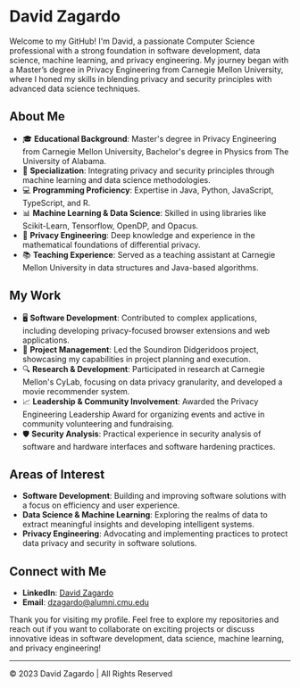 # David Zagardo

Welcome to my GitHub! I'm David, a passionate Computer Science professional with a strong foundation in software development, data science, machine learning, and privacy engineering. My journey began with a Master’s degree in Privacy Engineering from Carnegie Mellon University, where I honed my skills in blending privacy and security principles with advanced data science techniques.

## About Me

- 🎓 **Educational Background**: Master's degree in Privacy Engineering from Carnegie Mellon University, Bachelor's degree in Physics from The University of Alabama.
- 🌟 **Specialization**: Integrating privacy and security principles through machine learning and data science methodologies.
- 💻 **Programming Proficiency**: Expertise in Java, Python, JavaScript, TypeScript, and R.
- 📊 **Machine Learning & Data Science**: Skilled in using libraries like Scikit-Learn, Tensorflow, OpenDP, and Opacus.
- 🔐 **Privacy Engineering**: Deep knowledge and experience in the mathematical foundations of differential privacy.
- 📚 **Teaching Experience**: Served as a teaching assistant at Carnegie Mellon University in data structures and Java-based algorithms.

## My Work

- 🖥️ **Software Development**: Contributed to complex applications, including developing privacy-focused browser extensions and web applications.
- 🎼 **Project Management**: Led the Soundiron Didgeridoos project, showcasing my capabilities in project planning and execution.
- 🔍 **Research & Development**: Participated in research at Carnegie Mellon's CyLab, focusing on data privacy granularity, and developed a movie recommender system.
- 📈 **Leadership & Community Involvement**: Awarded the Privacy Engineering Leadership Award for organizing events and active in community volunteering and fundraising.
- 🛡️ **Security Analysis**: Practical experience in security analysis of software and hardware interfaces and software hardening practices.

## Areas of Interest

- **Software Development**: Building and improving software solutions with a focus on efficiency and user experience.
- **Data Science & Machine Learning**: Exploring the realms of data to extract meaningful insights and developing intelligent systems.
- **Privacy Engineering**: Advocating and implementing practices to protect data privacy and security in software solutions.

## Connect with Me

- **LinkedIn**: [David Zagardo](#)
- **Email**: dzagardo@alumni.cmu.edu

Thank you for visiting my profile. Feel free to explore my repositories and reach out if you want to collaborate on exciting projects or discuss innovative ideas in software development, data science, machine learning, and privacy engineering!

---
© 2023 David Zagardo | All Rights Reserved
